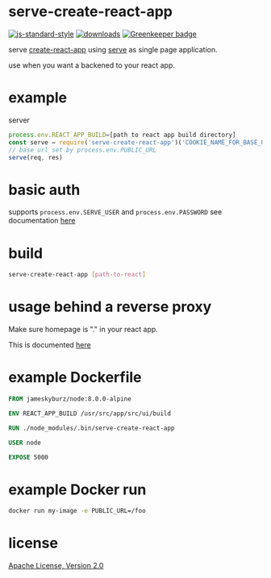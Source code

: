 # serve-create-react-app

[![js-standard-style](https://img.shields.io/badge/code_style-standard-brightgreen.svg)](https://github.com/feross/standard)
[![downloads](https://img.shields.io/npm/dm/serve-create-react-app.svg)](https://npmjs.org/package/serve-create-react-app)
[![Greenkeeper badge](https://badges.greenkeeper.io/JamesKyburz/serve-create-react-app.svg)](https://greenkeeper.io/)

serve [create-react-app](https://github.com/facebookincubator/create-react-app) using [serve](https://github.com/zeit/serve) as single page application.

use when you want a backened to your react app.

# example

server

```javascript
process.env.REACT_APP_BUILD=[path to react app build directory]
const serve = require('serve-create-react-app')('COOKIE_NAME_FOR_BASE_URL')
// base url set by process.env.PUBLIC_URL
serve(req, res)
```

# basic auth
supports `process.env.SERVE_USER` and `process.env.PASSWORD` see documentation [here](https://github.com/zeit/serve#authentication)

# build
```sh
serve-create-react-app [path-to-react]
```

# usage behind a reverse proxy

Make sure homepage is "." in your react app.

This is documented [here](https://github.com/facebookincubator/create-react-app/blob/master/packages/react-scripts/template/README.md#serving-the-same-build-from-different-paths)

# example Dockerfile
```dockerfile
FROM jameskyburz/node:8.0.0-alpine

ENV REACT_APP_BUILD /usr/src/app/src/ui/build

RUN ./node_modules/.bin/serve-create-react-app

USER node

EXPOSE 5000
```

# example Docker run

```sh
docker run my-image -e PUBLIC_URL=/foo
```

# license

[Apache License, Version 2.0](LICENSE)

